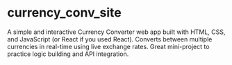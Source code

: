 # currency_conv_site
A simple and interactive Currency Converter web app built with HTML, CSS, and JavaScript (or React if you used React). Converts between multiple currencies in real-time using live exchange rates. Great mini-project to practice logic building and API integration.
